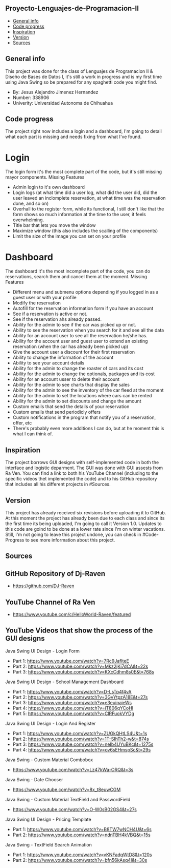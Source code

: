 ## Proyecto-Lenguajes-de-Programacion-II
* [General info](#general-info)
* [Code progress](#code-progress)
* [Inspiration](#insipiration)
* [Version](#version)
* [Sources](#sources)

## General info
This project was done for the class of Lenguajes de Programacion II & Diseño de Bases de Datos I, it's still a work in progress and is my first time using Java Swing so be prepared for any spaghetti code you might find.
* By: Jesus Alejandro Jimenez Hernandez
* Number: 338906
* Univerity: Universidad Autonoma de Chihuahua

## Code progress
The project right now includes a login and a dashboard, I'm going to detail what each part is missing and needs fixing from what I've found.
# Login
The login form it's the most complete part of the code, but it's still missing mayor components.
Missing Features
* Admin login to it's own dashboard
* Login logs (at what time did a user log, what did the user did, did the user leaved an inclomplete reservation, at what time was the reservation done, and so on)
* Overhall to the register form, while its functional, I still don't like that the form shows so much information at the time to the user, it feels overwhelming.
* Title bar that lets you move the window
* Maximize window (this also includes the scalling of the components)
* Limit the size of the image you can set on your profile

# Dashboard
The dashboard it's the most incomplete part of the code, you can do reservations, search them and cancel them at the moment.
Missing Features
* Different menu and submenu options depending if you logged in as a guest user or with your profile
* Modify the reservation
* Autofill for the reservation information form if you have an account
* See if a reservation is active or not.
* See if the reservation ahs already passed.
* Ability for the admin to see if the car was picked up or not.
* Ability to see the reservation when you search for it and see all the data
* Ability for an account user to see all the reservation he/she has.
* Ability for the account user and guest user to extend an existing reservation (when the car has already been picked up)
* Give the account user a discount for their first reservation
* Ability to change the information of the account
* Ability to see your account details
* Ability for the admin to change the roaster of cars and its cost
* Ability for the admin to change the optionals, packages and its cost
* Ability for an account usser to delete their account
* Ability for the admin to see charts that display the sales
* Ability for the admin to see the inventory of the car fleed at the moment
* Ability for the admin to set the locations where cars can be rented
* Ability for the admin to set discounts and change the amount
* Custom emails that send the details of your reservation
* Custom emails that send periodicly offers
* Custom notifications in the program that notify you of a reservation, offer, etc
* There's probably even more additions I can do, but at he moment this is what I can think of.

## Inspiration
The project borrows GUI designs with self-implemented code in both the interface and logistic deparment. 
The GUI was done with GUI assests from Ra Ven.
You can find a link to both his YouTube Channel (including to the specific videos thet implemented the code) and to his GitHub repository that includes all his different projects in #Sources.

## Version
This project has already received six revisions before uploading it to GitHub.
At this moment the project has already been due to each class and since its the first time its being uploaded, I'm going to call it Version 1.0.
Updates to this code are goind to be done at a lower rate since I'm on winter vacations. Still, I'm not going to leave this project undone, you can check in #Code-Progress to see more information about this project.

## Sources
## GitHub Repository of Dj-Raven
* https://github.com/DJ-Raven

## YouTube Channel of Ra Ven
* https://www.youtube.com/c/HelloWorld-Raven/featured

## YouTube Videos that show the process of the GUI designs

Java Swing UI Design - Login Form
* Part 1: https://www.youtube.com/watch?v=7Rc9JaflteE
* Part 2: https://www.youtube.com/watch?v=Mkz2jKi7dCA&t=22s
* Part 3: https://www.youtube.com/watch?v=KXcCdhm8s0E&t=768s

Java Swing UI Design - School Management Dashboard
* Part 1: https://www.youtube.com/watch?v=D-LsTp4f4vA
* Part 2: https://www.youtube.com/watch?v=3GvYtpzA18E&t=27s
* Part 3: https://www.youtube.com/watch?v=e3euinaieWs
* Part 4: https://www.youtube.com/watch?v=iT806qYCoHI
* Part 5: https://www.youtube.com/watch?v=ClRFuokVYDg

Java Swing UI Design - Login And Register
* Part 1: https://www.youtube.com/watch?v=ZUGkQHtLS4U&t=1s
* Part 2: https://www.youtube.com/watch?v=1T-SIhTh2-w&t=874s
* Part 3: https://www.youtube.com/watch?v=neIb4UYuBKc&t=1275s
* Part 4: https://www.youtube.com/watch?v=ov6sEHmspSc&t=29s

Java Swing - Custom Material Combobox
* https://www.youtube.com/watch?v=Lz47kWa-ORQ&t=3s

Java Swing - Date Chooser
* https://www.youtube.com/watch?v=8x_t8euwCGM

Java Swing - Custom Material TextField and PasswordField
* https://www.youtube.com/watch?v=O-W0sB02GS4&t=27s

Java Swing UI Design - Pricing Template
* Part 1: https://www.youtube.com/watch?v=B8TW7wNCH4U&t=6s
* Part 2: https://www.youtube.com/watch?v=ndnTBH4kVBQ&t=15s

Java Swing - TextField Search Animation
* Part 1: https://www.youtube.com/watch?v=vKNFadqWtD8&t=120s
* Part 2: https://www.youtube.com/watch?v=bfn56kAsq4I&t=30s
